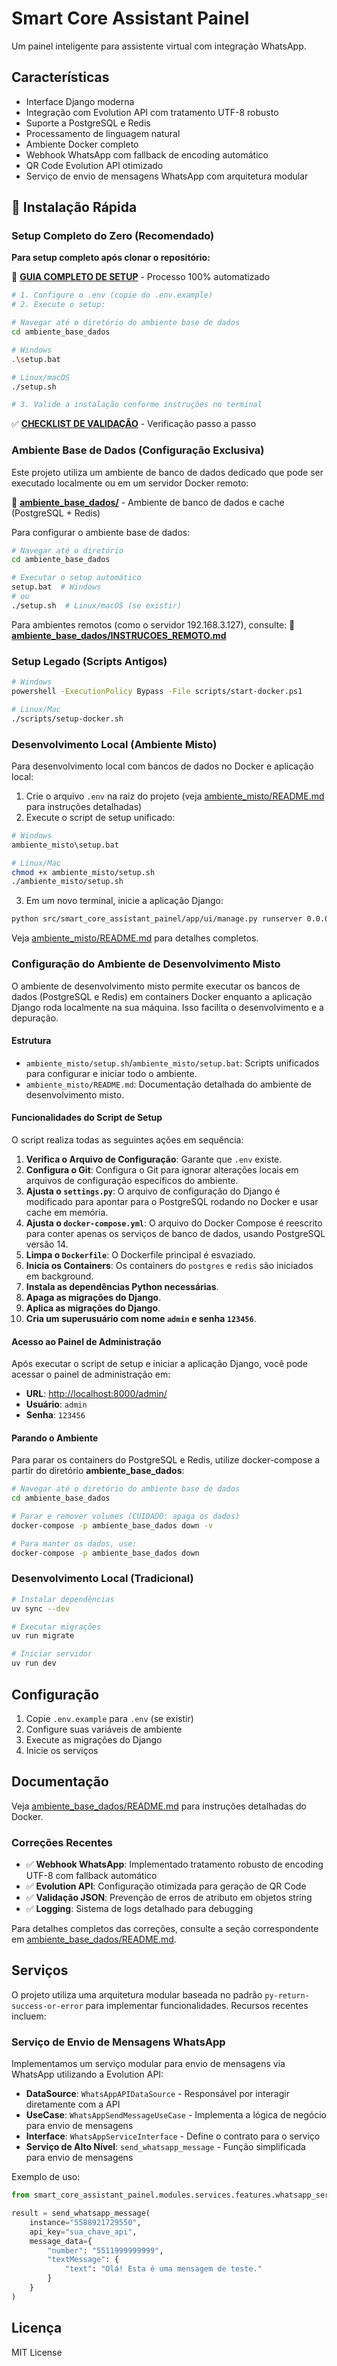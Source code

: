 # Smart Core Assistant Painel

Um painel inteligente para assistente virtual com integração WhatsApp.

## Características

- Interface Django moderna
- Integração com Evolution API com tratamento UTF-8 robusto
- Suporte a PostgreSQL e Redis
- Processamento de linguagem natural
- Ambiente Docker completo
- Webhook WhatsApp com fallback de encoding automático
- QR Code Evolution API otimizado
- Serviço de envio de mensagens WhatsApp com arquitetura modular

## 🚀 Instalação Rápida

### Setup Completo do Zero (Recomendado)

**Para setup completo após clonar o repositório:**

📖 **[GUIA COMPLETO DE SETUP](GUIA_SETUP_COMPLETO.md)** - Processo 100% automatizado

```bash
# 1. Configure o .env (copie do .env.example)
# 2. Execute o setup:

# Navegar até o diretório do ambiente base de dados
cd ambiente_base_dados

# Windows
.\setup.bat

# Linux/macOS
./setup.sh

# 3. Valide a instalação conforme instruções no terminal
```

✅ **[CHECKLIST DE VALIDAÇÃO](CHECKLIST_SETUP.md)** - Verificação passo a passo

### Ambiente Base de Dados (Configuração Exclusiva)

Este projeto utiliza um ambiente de banco de dados dedicado que pode ser executado localmente ou em um servidor Docker remoto:

📁 **[ambiente_base_dados/](ambiente_base_dados/)** - Ambiente de banco de dados e cache (PostgreSQL + Redis)

Para configurar o ambiente base de dados:

```bash
# Navegar até o diretório
cd ambiente_base_dados

# Executar o setup automático
setup.bat  # Windows
# ou
./setup.sh  # Linux/macOS (se existir)
```

Para ambientes remotos (como o servidor 192.168.3.127), consulte:
📁 **[ambiente_base_dados/INSTRUCOES_REMOTO.md](ambiente_base_dados/INSTRUCOES_REMOTO.md)**

### Setup Legado (Scripts Antigos)

```bash
# Windows
powershell -ExecutionPolicy Bypass -File scripts/start-docker.ps1

# Linux/Mac
./scripts/setup-docker.sh
```

### Desenvolvimento Local (Ambiente Misto)

Para desenvolvimento local com bancos de dados no Docker e aplicação local:

1. Crie o arquivo `.env` na raiz do projeto (veja [ambiente_misto/README.md](ambiente_misto/README.md) para instruções detalhadas)
2. Execute o script de setup unificado:

```bash
# Windows
ambiente_misto\setup.bat

# Linux/Mac
chmod +x ambiente_misto/setup.sh
./ambiente_misto/setup.sh
```

3. Em um novo terminal, inicie a aplicação Django:

```bash
python src/smart_core_assistant_painel/app/ui/manage.py runserver 0.0.0.0:8000
```

Veja [ambiente_misto/README.md](ambiente_misto/README.md) para detalhes completos.

### Configuração do Ambiente de Desenvolvimento Misto

O ambiente de desenvolvimento misto permite executar os bancos de dados (PostgreSQL e Redis) em containers Docker enquanto a aplicação Django roda localmente na sua máquina. Isso facilita o desenvolvimento e a depuração.

#### Estrutura

- `ambiente_misto/setup.sh`/`ambiente_misto/setup.bat`: Scripts unificados para configurar e iniciar todo o ambiente.
- `ambiente_misto/README.md`: Documentação detalhada do ambiente de desenvolvimento misto.

#### Funcionalidades do Script de Setup

O script realiza todas as seguintes ações em sequência:

1.  **Verifica o Arquivo de Configuração**: Garante que `.env` existe.
2.  **Configura o Git**: Configura o Git para ignorar alterações locais em arquivos de configuração específicos do ambiente.
3.  **Ajusta o `settings.py`**: O arquivo de configuração do Django é modificado para apontar para o PostgreSQL rodando no Docker e usar cache em memória.
4.  **Ajusta o `docker-compose.yml`**: O arquivo do Docker Compose é reescrito para conter apenas os serviços de banco de dados, usando PostgreSQL versão 14.
5.  **Limpa o `Dockerfile`**: O Dockerfile principal é esvaziado.
6.  **Inicia os Containers**: Os containers do `postgres` e `redis` são iniciados em background.
7.  **Instala as dependências Python necessárias**.
8.  **Apaga as migrações do Django**.
9.  **Aplica as migrações do Django**.
10. **Cria um superusuário com nome `admin` e senha `123456`**.

#### Acesso ao Painel de Administração

Após executar o script de setup e iniciar a aplicação Django, você pode acessar o painel de administração em:

- **URL**: [http://localhost:8000/admin/](http://localhost:8000/admin/)
- **Usuário**: `admin`
- **Senha**: `123456`

#### Parando o Ambiente

Para parar os containers do PostgreSQL e Redis, utilize docker-compose a partir do diretório **ambiente_base_dados**:

```bash
# Navegar até o diretório do ambiente base de dados
cd ambiente_base_dados

# Parar e remover volumes (CUIDADO: apaga os dados)
docker-compose -p ambiente_base_dados down -v

# Para manter os dados, use:
docker-compose -p ambiente_base_dados down
```

### Desenvolvimento Local (Tradicional)

```bash
# Instalar dependências
uv sync --dev

# Executar migrações
uv run migrate

# Iniciar servidor
uv run dev
```

## Configuração

1. Copie `.env.example` para `.env` (se existir)
2. Configure suas variáveis de ambiente
3. Execute as migrações do Django
4. Inicie os serviços

## Documentação

Veja [ambiente_base_dados/README.md](ambiente_base_dados/README.md) para instruções detalhadas do Docker.

### Correções Recentes

- ✅ **Webhook WhatsApp**: Implementado tratamento robusto de encoding UTF-8 com fallback automático
- ✅ **Evolution API**: Configuração otimizada para geração de QR Code
- ✅ **Validação JSON**: Prevenção de erros de atributo em objetos string
- ✅ **Logging**: Sistema de logs detalhado para debugging

Para detalhes completos das correções, consulte a seção correspondente em [ambiente_base_dados/README.md](ambiente_base_dados/README.md).

## Serviços

O projeto utiliza uma arquitetura modular baseada no padrão `py-return-success-or-error` para implementar funcionalidades. Recursos recentes incluem:

### Serviço de Envio de Mensagens WhatsApp

Implementamos um serviço modular para envio de mensagens via WhatsApp utilizando a Evolution API:

- **DataSource**: `WhatsAppAPIDataSource` - Responsável por interagir diretamente com a API
- **UseCase**: `WhatsAppSendMessageUseCase` - Implementa a lógica de negócio para envio de mensagens
- **Interface**: `WhatsAppServiceInterface` - Define o contrato para o serviço
- **Serviço de Alto Nível**: `send_whatsapp_message` - Função simplificada para envio de mensagens

Exemplo de uso:
```python
from smart_core_assistant_painel.modules.services.features.whatsapp_services.send_message_service import send_whatsapp_message

result = send_whatsapp_message(
    instance="5588921729550",
    api_key="sua_chave_api",
    message_data={
        "number": "5511999999999",
        "textMessage": {
            "text": "Olá! Esta é uma mensagem de teste."
        }
    }
)
```

## Licença

MIT License